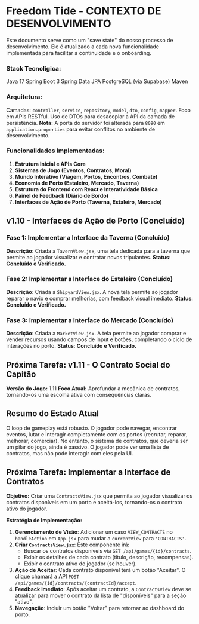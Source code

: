 # Freedom Tide - CONTEXTO DE DESENVOLVIMENTO

Este documento serve como um "save state" do nosso processo de desenvolvimento. Ele é atualizado a cada nova funcionalidade implementada para facilitar a continuidade e o onboarding.

### **Stack Tecnolígica:**
Java 17
Spring Boot 3
Spring Data JPA
PostgreSQL (via Supabase)
Maven

### **Arquitetura:**
 Camadas: `controller`, `service`, `repository`, `model`, `dto`, `config`, `mapper`.
 Foco em APIs RESTful.
 Uso de DTOs para desacoplar a API da camada de persistência.
 **Nota:** A porta do servidor foi alterada para `8090` em `application.properties` para evitar conflitos no ambiente de desenvolvimento.

### **Funcionalidades Implementadas:**

1.  **Estrutura Inicial e APIs Core**
2.  **Sistemas de Jogo (Eventos, Contratos, Moral)**
3.  **Mundo Interativo (Viagem, Portos, Encontros, Combate)**
4.  **Economia de Porto (Estaleiro, Mercado, Taverna)**
5.  **Estrutura do Frontend com React e Interatividade Básica**
6.  **Painel de Feedback (Diário de Bordo)**
7.  **Interfaces de Ação de Porto (Taverna, Estaleiro, Mercado)**

## v1.10 - Interfaces de Ação de Porto (Concluído)

### Fase 1: Implementar a Interface da Taverna (Concluído)
 **Descrição**: Criada a `TavernView.jsx`, uma tela dedicada para a taverna que permite ao jogador visualizar e contratar novos tripulantes.
 **Status**: **Concluído e Verificado.**

### Fase 2: Implementar a Interface do Estaleiro (Concluído)
 **Descrição**: Criada a `ShipyardView.jsx`. A nova tela permite ao jogador reparar o navio e comprar melhorias, com feedback visual imediato.
 **Status**: **Concluído e Verificado.**

### Fase 3: Implementar a Interface do Mercado (Concluído)
 **Descrição**: Criada a `MarketView.jsx`. A tela permite ao jogador comprar e vender recursos usando campos de input e botões, completando o ciclo de interações no porto.
 **Status**: **Concluído e Verificado.**

## Próxima Tarefa: v1.11 - O Contrato Social do Capitão

**Versão do Jogo:** 1.11
**Foco Atual:** Aprofundar a mecânica de contratos, tornando-os uma escolha ativa com consequências claras.

## Resumo do Estado Atual
O loop de gameplay está robusto. O jogador pode navegar, encontrar eventos, lutar e interagir completamente com os portos (recrutar, reparar, melhorar, comerciar). No entanto, o sistema de contratos, que deveria ser um pilar do jogo, ainda é passivo. O jogador pode ver uma lista de contratos, mas não pode interagir com eles pela UI.

## Próxima Tarefa: Implementar a Interface de Contratos

**Objetivo:** Criar uma `ContractsView.jsx` que permita ao jogador visualizar os contratos disponíveis em um porto e aceitá-los, tornando-os o contrato ativo do jogador.

**Estratégia de Implementação:**
1.  **Gerenciamento de Visão**: Adicionar um caso `VIEW_CONTRACTS` no `handleAction` em `App.jsx` para mudar a `currentView` para `'CONTRACTS'`.
2.  **Criar `ContractsView.jsx`**: Este componente irá:
    *   Buscar os contratos disponíveis via `GET /api/games/{id}/contracts`.
    *   Exibir os detalhes de cada contrato (título, descrição, recompensas).
    *   Exibir o contrato ativo do jogador (se houver).
3.  **Ação de Aceitar**: Cada contrato disponível terá um botão "Aceitar". O clique chamará a API `POST /api/games/{id}/contracts/{contractId}/accept`.
4.  **Feedback Imediato**: Após aceitar um contrato, a `ContractsView` deve se atualizar para mover o contrato da lista de "disponíveis" para a seção "ativo".
5.  **Navegação**: Incluir um botão "Voltar" para retornar ao dashboard do porto.